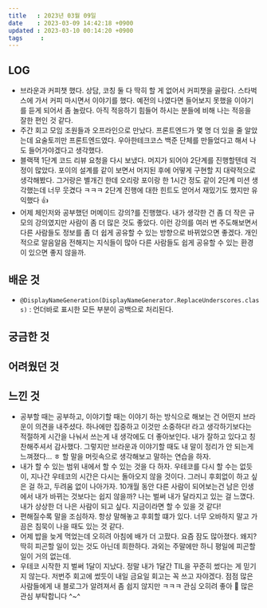 ```yaml
---
title   : 2023년 03월 09일
date    : 2023-03-09 14:42:18 +0900
updated : 2023-03-10 00:14:20 +0900
tags     : 
---
```

## LOG
- 브라운과 커피챗 했다. 상담, 코칭 둘 다 딱히 할 게 없어서 커피챗을 골랐다. 스타벅스에 가서 커피 마시면서 이야기를 했다. 예전의 나였다면 들어보지 못했을 이야기를 듣게 되어서 좀 놀랐다. 아직 적응하기 힘들어 하시는 분들에 비해 나는 적응을 잘한 편인 것 같다.
- 주간 회고 모임 조원들과 오프라인으로 만났다. 프론트엔드가 몇 명 더 있을 줄 알았는데 요술토끼만 프론트엔드였다. 우아한테크코스 백준 단체를 만들었다고 해서 나도 들어가야겠다고 생각했다.
- 블랙잭 1단계 코드 리뷰 요청을 다시 보냈다. 머지가 되어야 2단계를 진행할텐데 걱정이 많았다. 포이의 설계를 같이 보면서 머지된 후에 어떻게 구현할 지 대략적으로 생각해봤다. 그거랑은 별개긴 한데 오리랑 포이랑 한 1시간 정도 같이 2단계 미션 생각했는데 너무 웃겼다 ㅋㅋㅋ 2단계 진행에 대한 힌트도 얻어서 재밌기도 했지만 유익했다 👍
- 어제 체인저와 공부했던 머메이드 강의?를 진행했다. 내가 생각한 건 좀 더 작은 규모의 강의였지만 사람이 좀 더 많은 것도 좋았다. 이런 강의를 여러 번 주도해보면서 다른 사람들도 정보를 좀 더 쉽게 공유할 수 있는 방향으로 바뀌었으면 좋겠다. 개인적으로 알음알음 전해지는 지식들이 많아 다른 사람들도 쉽게 공유할 수 있는 환경이 있으면 좋지 않을까.

## 배운 것
- ```@DisplayNameGeneration(DisplayNameGenerator.ReplaceUnderscores.class)``` : 언더바로 표시한 모든 부분이 공백으로 처리된다.  


## 궁금한 것

## 어려웠던 것

## 느낀 것
- 공부할 때는 공부하고, 이야기할 때는 이야기 하는 방식으로 해보는 건 어떤지 브라운이 의견을 내주셨다. 하나에만 집중하고 이것만 소중하다! 라고 생각하기보다는 적절하게 시간을 나눠서 쓰는게 내 생각에도 더 좋아보인다. 내가 잘하고 있다고 칭찬해주셔서 감사했다. 그렇지만 브라운과 이야기할 때도 내 말이 정리가 안 되는게 느껴졌다... ㅎ 할 말을 머릿속으로 생각해보고 말하는 연습을 하자.
- 내가 할 수 있는 범위 내에서 할 수 있는 것을 다 하자. 우테코를 다시 할 수는 없듯이, 지나간 우테코의 시간은 다시는 돌아오지 않을 것이다. 그러니 후회없이 하고 싶은 걸 하고, 두려움 없이 나아가자. 10개월 동안 다른 사람이 되어보는건 남은 인생에서 내가 바뀌는 것보다는 쉽지 않을까? 나는 벌써 내가 달라지고 있는 걸 느꼈다. 내가 상상한 더 나은 사람이 되고 싶다. 지금이라면 할 수 있을 것 같다!
- 편해질수록 말을 조심하자. 항상 말해놓고 후회할 떄가 있다. 너무 오바하지 말고 가끔은 침묵이 나을 때도 있는 것 같다.
- 어제 밥을 늦게 먹었는데 오히려 아침에 배가 더 고팠다. 요즘 잠도 많아졌다. 왜지? 딱히 피곤할 일이 있는 것도 아닌데 희한하다. 과외는 주말에만 하니 평일에 피곤할 일이 거의 없는데.
- 우테코 시작한 지 벌써 1달이 지났다. 정말 내가 1달간 TIL을 꾸준히 썼다는 게 믿기지 않는다. 저번주 회고에 썼듯이 내일 금요일 회고는 꼭 쓰고 자야겠다. 점점 많은 사람들에게 내 블로그가 알려져서 좀 쉽지 않지만 ㅋㅋㅋ 관심 오히려 좋아 👀  많은 관심 부탁합니다 ^~^
